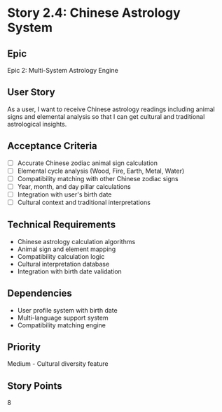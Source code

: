 # Story 2.4: Chinese Astrology System

## Epic
Epic 2: Multi-System Astrology Engine

## User Story
As a user, I want to receive Chinese astrology readings including animal signs and elemental analysis so that I can get cultural and traditional astrological insights.

## Acceptance Criteria
- [ ] Accurate Chinese zodiac animal sign calculation
- [ ] Elemental cycle analysis (Wood, Fire, Earth, Metal, Water)
- [ ] Compatibility matching with other Chinese zodiac signs
- [ ] Year, month, and day pillar calculations
- [ ] Integration with user's birth date
- [ ] Cultural context and traditional interpretations

## Technical Requirements
- Chinese astrology calculation algorithms
- Animal sign and element mapping
- Compatibility calculation logic
- Cultural interpretation database
- Integration with birth date validation

## Dependencies
- User profile system with birth date
- Multi-language support system
- Compatibility matching engine

## Priority
Medium - Cultural diversity feature

## Story Points
8